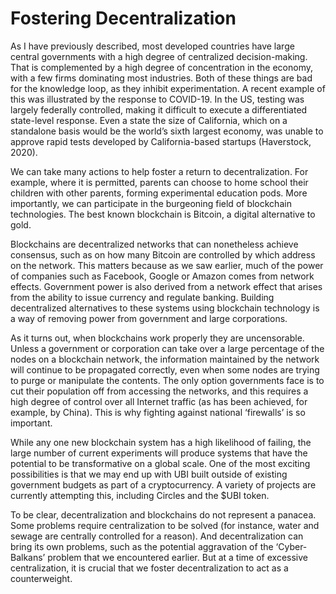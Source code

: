 # Fostering Decentralization

As I have previously described, most developed countries have large central governments with a high degree of centralized decision-making. That is complemented by a high degree of concentration in the economy, with a few firms dominating most industries. Both of these things are bad for the knowledge loop, as they inhibit experimentation. A recent example of this was illustrated by the response to COVID-19. In the US, testing was largely federally controlled, making it difficult to execute a differentiated state-level response. Even a state the size of California, which on a standalone basis would be the world’s sixth largest economy, was unable to approve rapid tests developed by California-based startups (Haverstock, 2020).

We can take many actions to help foster a return to decentralization. For example, where it is permitted, parents can choose to home school their children with other parents, forming experimental education pods. More importantly, we can participate in the burgeoning field of blockchain technologies. The best known blockchain is Bitcoin, a digital alternative to gold. 

Blockchains are decentralized networks that can nonetheless achieve consensus, such as on how many Bitcoin are controlled by which address on the network. This matters because as we saw earlier, much of the power of companies such as Facebook, Google or Amazon comes from network effects. Government power is also derived from a network effect that arises from the ability to issue currency and regulate banking. Building decentralized alternatives to these systems using blockchain technology is a way of removing power from government and large corporations.

As it turns out, when blockchains work properly they are uncensorable. Unless a government or corporation can take over a large percentage of the nodes on a blockchain network, the information maintained by the network will continue to be propagated correctly, even when some nodes are trying to purge or manipulate the contents. The only option governments face is to cut their population off from accessing the networks, and this requires a high degree of control over all Internet traffic (as has been achieved, for example, by China). This is why fighting against national ‘firewalls’ is so important.

While any one new blockchain system has a high likelihood of failing, the large number of current experiments will produce systems that have the potential to be transformative on a global scale. One of the most exciting possibilities is that we may end up with UBI built outside of existing government budgets as part of a cryptocurrency. A variety of projects are currently attempting this, including Circles and the $UBI token.

To be clear, decentralization and blockchains do not represent a panacea. Some problems require centralization to be solved (for instance, water and sewage are centrally controlled for a reason). And decentralization can bring its own problems, such as the potential aggravation of the ‘Cyber-Balkans’ problem that we encountered earlier. But at a time of excessive centralization, it is crucial that we foster decentralization to act as a counterweight.

